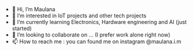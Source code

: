 - 👋 Hi, I’m Maulana
- 👀 I’m interested in IoT projects and other tech projects
- 🌱 I’m currently learning Electronics, Hardware engineering and AI (just started)
- 💞️ I’m looking to collaborate on ... (I prefer work alone right now)
- 📫 How to reach me : you can found me on instagram @maulana.i.m

<!---
mathgrts/mathgrts is a ✨ special ✨ repository because its `README.md` (this file) appears on your GitHub profile.
You can click the Preview link to take a look at your changes.
--->
